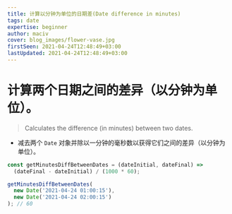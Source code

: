```yaml
---
title: 计算以分钟为单位的日期差(Date difference in minutes)
tags: date
expertise: beginner
author: maciv
cover: blog_images/flower-vase.jpg
firstSeen: 2021-04-24T12:48:49+03:00
lastUpdated: 2021-04-24T12:48:49+03:00
---
```


# 计算两个日期之间的差异（以分钟为单位）。
> Calculates the difference (in minutes) between two dates.

- 减去两个 `Date` 对象并除以一分钟的毫秒数以获得它们之间的差异（以分钟为单位）。

```js
const getMinutesDiffBetweenDates = (dateInitial, dateFinal) =>
  (dateFinal - dateInitial) / (1000 * 60);
```

```js
getMinutesDiffBetweenDates(
  new Date('2021-04-24 01:00:15'),
  new Date('2021-04-24 02:00:15')
); // 60
```
